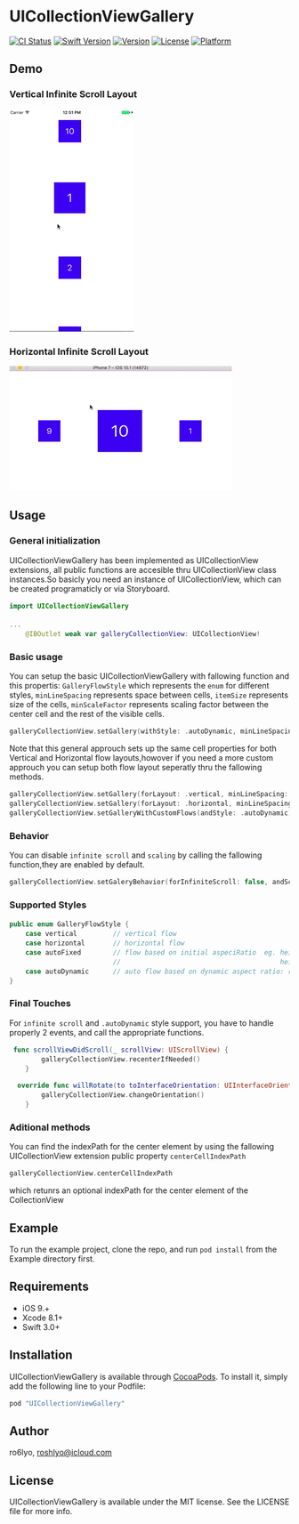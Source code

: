 # UICollectionViewGallery

[![CI Status](http://img.shields.io/travis/ro6lyo/UICollectionViewGallery.svg?style=flat)](https://travis-ci.org/ro6lyo/UICollectionViewGallery)
[![Swift Version](https://img.shields.io/badge/Swift-3.0.x-orange.svg)]()
[![Version](https://img.shields.io/cocoapods/v/UICollectionViewGallery.svg?style=flat)](http://cocoapods.org/pods/UICollectionViewGallery)
[![License](https://img.shields.io/cocoapods/l/UICollectionViewGallery.svg?style=flat)](http://cocoapods.org/pods/UICollectionViewGallery)
[![Platform](https://img.shields.io/cocoapods/p/UICollectionViewGallery.svg?style=flat)](http://cocoapods.org/pods/UICollectionViewGallery)
## Demo
### Vertical Infinite Scroll Layout
![Gif](https://github.com/ro6lyo/assets/blob/master/scrollVertical.gif)

### Horizontal Infinite Scroll Layout
![Gif](https://github.com/ro6lyo/assets/blob/master/scrollHorizontal.gif)


## Usage
### General initialization 
UICollectionViewGallery has been implemented as UICollectionView extensions, all public functions are
accesible thru UICollectionView class instances.So basicly you need an instance of UICollectionView, which
can be created programaticly or via Storyboard.
```swift
import UICollectionViewGallery

...
    @IBOutlet weak var galleryCollectionView: UICollectionView!
```
### Basic usage
You can setup the basic UICollectionViewGallery with fallowing function and this propertis: `GalleryFlowStyle` which represents the `enum` for different styles, `minLineSpacing` represents space between cells, `itemSize` represents size of the cells, `minScaleFactor` represents scaling factor between the center cell and the rest of the visible cells.
```swift
galleryCollectionView.setGallery(withStyle: .autoDynamic, minLineSpacing: 10, itemSize: CGSize(width: 200, height: 200),minScaleFactor:0.6)
```
Note that this general approuch sets up the same cell properties for both Vertical and Horizontal flow layouts,howover if you need a more custom approuch you can setup both flow layout seperatly thru the fallowing methods.
```swift
galleryCollectionView.setGallery(forLayout: .vertical, minLineSpacing: 10, itemSize: CGSize(width: 200, height:200), minScaleFactor: 0.5)
galleryCollectionView.setGallery(forLayout: .horizontal, minLineSpacing: 20, itemSize: CGSize(width: 300, height:300), minScaleFactor: 0.8)
galleryCollectionView.setGalleryWithCustomFlows(andStyle: .autoDynamic)
```
### Behavior
You can disable `infinite scroll` and `scaling` by calling the fallowing function,they are enabled by default.
```swift
galleryCollectionView.setGaleryBehavior(forInfiniteScroll: false, andScalingElemnts: false)
```
### Supported Styles
```swift
public enum GalleryFlowStyle {
    case vertical         // vertical flow
    case horizontal       // horizontal flow
    case autoFixed        // flow based on initial aspeciRatio  eg. height > width = Vertical, 
                          //                                        heignt < width = Horizontal
    case autoDynamic      // auto flow based on dynamic aspect ratio: requares orientation change event to be catched   
}
```
### Final Touches
For `infinite scroll` and `.autoDynamic` style support, you have to handle properly 2 events, and call the appropriate functions.
```swift
 func scrollViewDidScroll(_ scrollView: UIScrollView) {
        galleryCollectionView.recenterIfNeeded()
    }
```

```swift
  override func willRotate(to toInterfaceOrientation: UIInterfaceOrientation, duration: TimeInterval) {
        galleryCollectionView.changeOrientation()
    }
```
### Aditional methods
You can find the indexPath for the center element by using the fallowing UICollectionView extension public property `centerCellIndexPath`
```swift
galleryCollectionView.centerCellIndexPath
```
which retunrs an optional indexPath for the center element of the CollectionView

## Example

To run the example project, clone the repo, and run `pod install` from the Example directory first.

## Requirements
- iOS 9.+ 
- Xcode 8.1+
- Swift 3.0+

## Installation

UICollectionViewGallery is available through [CocoaPods](http://cocoapods.org). To install
it, simply add the following line to your Podfile:

```ruby
pod "UICollectionViewGallery"
```

## Author

ro6lyo, roshlyo@icloud.com

## License

UICollectionViewGallery is available under the MIT license. See the LICENSE file for more info.
